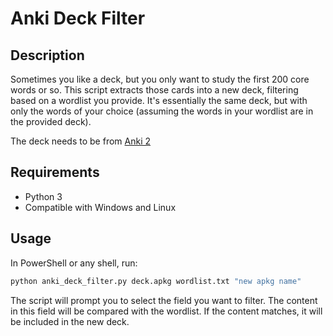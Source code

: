 # Anki Deck Filter

## Description

Sometimes you like a deck, but you only want to study the first 200 core words or so. This script extracts those cards into a new deck, filtering based on a wordlist you provide. It's essentially the same deck, but with only the words of your choice (assuming the words in your wordlist are in the provided deck). 

The deck needs to be from [Anki 2](https://apps.ankiweb.net/)

## Requirements

* Python 3
* Compatible with Windows and Linux

## Usage

In PowerShell or any shell, run:

```bash
python anki_deck_filter.py deck.apkg wordlist.txt "new apkg name"
```

The script will prompt you to select the field you want to filter. The content in this field will be compared with the wordlist. If the content matches, it will be included in the new deck.